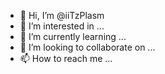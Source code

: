 - 👋 Hi, I’m @iiTzPlasm
- 👀 I’m interested in ...
- 🌱 I’m currently learning ...
- 💞️ I’m looking to collaborate on ...
- 📫 How to reach me ...

<!---
iiTzPlasm/iiTzPlasm is a ✨ special ✨ repository because its `README.md` (this file) appears on your GitHub profile.
You can click the Preview link to take a look at your changes.
--->
